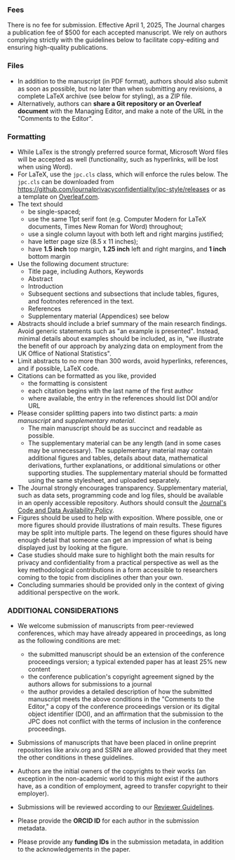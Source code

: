 ### Fees

There is no fee for submission. Effective April 1, 2025, The Journal charges a publication fee of $500 for each accepted manuscript. We rely on authors complying strictly with the guidelines below to facilitate copy-editing and ensuring high-quality publications.

### Files
- In addition to the manuscript (in PDF format), authors should also submit as soon as possible, but no later than when submitting any revisions, a complete LaTeX archive (see below for styling), as a ZIP file.
- Alternatively, authors can **share a Git repository or an Overleaf document** with the Managing Editor, and make a note of the URL in the "Comments to the Editor".

### Formatting 

- While LaTex is the strongly preferred source format, Microsoft Word files will be accepted as well (functionality, such as hyperlinks, will be lost when using Word).
- For LaTeX, use the `jpc.cls` class, which will enforce the rules below. The `jpc.cls` can be downloaded from https://github.com/journalprivacyconfidentiality/jpc-style/releases or as a template on [Overleaf.com](https://overleaf.com).
- The text should
  - be single-spaced;
  - use the same 11pt serif font (e.g. Computer Modern for LaTeX documents, Times New Roman for Word) throughout;
  - use a single column layout with both left and right margins justified;
  - have letter page size (8.5 x 11 inches);
  - have **1.5 inch** top margin, **1.25 inch** left and right margins, and **1 inch** bottom margin
- Use the following document structure:
  - Title page, including Authors, Keywords
  - Abstract
  - Introduction
  - Subsequent sections and subsections that include tables, figures, and footnotes referenced in the text.
  - References
  - Supplementary material (Appendices) see below
- Abstracts should include a brief summary of the main research findings. Avoid generic statements such as "an example is presented". Instead, minimal details about examples should be included, as in, "we illustrate the benefit of our approach by analyzing data on employment from the UK Office of National Statistics".
- Limit abstracts to no more than 300 words, avoid hyperlinks, references, and if possible, LaTeX code.
- Citations can be formatted as you like, provided 
  - the formatting is consistent
  - each citation begins with the last name of the first author
  - where available, the entry in the references should list DOI and/or URL
- Please consider splitting papers into two distinct parts: a *main manuscript* and *supplementary material*.
  - The main manuscript should be as succinct and readable as possible.
  - The supplementary material can be any length (and in some cases may be unnecessary). The supplementary material may contain additional figures and tables, details about data, mathematical derivations, further explanations, or additional simulations or other supporting studies.  The supplementary material should be formatted using the same stylesheet, and uploaded separately.
- The Journal strongly encourages transparency. Supplementary material, such as data sets, programming code and log files, should be available in an openly accessible repository. Authors should consult the [Journal's Code and Data Availability Policy](/index.php/jpc/codedataavailabilitypolicy).
- Figures should be used to help with exposition. Where possible, one or more figures should provide illustrations of main results. These figures may be split into multiple parts. The legend on these figures should have enough detail that someone can get an impression of what is being displayed just by looking at the figure.
- Case studies should make sure to highlight both the main results for privacy and confidentiality from a practical perspective as well as the key methodological contributions in a form accessible to researchers coming to the topic from disciplines other than your own.
- Concluding summaries should be provided only in the context of giving additional perspective on the work.

### ADDITIONAL CONSIDERATIONS
- We welcome submission of manuscripts from peer-reviewed conferences, which may have already appeared in proceedings, as long as the following conditions are met:

  - the submitted manuscript should be an extension of the conference proceedings version; a typical extended paper has at least 25% new content
  - the conference publication's copyright agreement signed by the authors allows for submissions to a journal
  - the author provides a detailed description of how the submitted manuscript meets the above conditions in the "Comments to the Editor," a copy of the conference proceedings version or its digital object identifier (DOI), and an affirmation that the submission to the JPC does not conflict with the terms of inclusion in the conference proceedings.

- Submissions of manuscripts that have been placed in online preprint repositories like arxiv.org and SSRN are allowed provided that they meet the other conditions in these guidelines.
- Authors are the initial owners of the copyrights to their works (an exception in the non-academic world to this might exist if the authors have, as a condition of employment, agreed to transfer copyright to their employer).
- Submissions will be reviewed according to our [Reviewer Guidelines](/index.php/jpc/reviewer-guidelines).
- Please provide the **ORCID ID** for each author in the submission metadata.
- Please provide any **funding IDs** in the submission metadata, in addition to the acknowledgements in the paper. 

